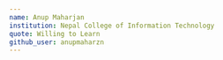 ```yaml
---
name: Anup Maharjan
institution: Nepal College of Information Technology
quote: Willing to Learn
github_user: anupmaharzn
---
```

